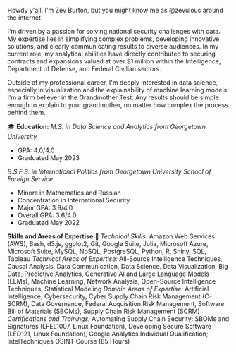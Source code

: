 Howdy y'all, I'm Zev Burton, but you might know me as @zevulous around the internet.

I'm driven by a passion for solving national security challenges with data. My expertise lies in simplifying complex problems, developing innovative solutions, and clearly communicating results to diverse audiences. In my current role, my analytical abilities have directly contributed to securing contracts and expansions valued at over $1 million within the Intelligence, Department of Defense, and Federal Civilian sectors.

Outside of my professional career, I'm deeply interested in data science, especially in visualization and the explainability of machine learning models. I'm a firm believer in the Grandmother Test: Any results should be simple enough to explain to your grandmother, no matter how complex the process behind them.

 🎓 **Education:**
_M.S. in Data Science and Analytics from Georgetown University_
- GPA: 4.0/4.0
- Graduated May 2023

_B.S.F.S. in International Politics from Georgetown University School of Foreign Service_
- Minors in Mathematics and Russian
- Concentration in International Security
- Major GPA: 3.9/4.0
- Overall GPA: 3.6/4.0
- Graduated May 2022

**Skills and Areas of Expertise** 🚀
_Technical Skills:_ Amazon Web Services (AWS), Bash, d3.js, ggplot2, Git, Google Suite, Julia, Microsoft Azure, Microsoft Suite, MySQL, NoSQL, PostgreSQL, Python, R, Shiny, SQL, Tableau
_Technical Areas of Expertise:_ All-Source Intelligence Techniques, Causal Analysis, Data Communication, Data Science, Data Visualization, Big Data, Predictive Analytics, Generative AI and Large Language Models (LLMs), Machine Learning, Network Analysis, Open-Source Intelligence Techniques, Statistical Modeling
_Domain Areas of Expertise:_ Artificial Intelligence, Cybersecurity, Cyber Supply Chain Risk Management (C-SCRM), Data Governance, Federal Acquisition Risk Management, Software Bill of Materials (SBOMs), Supply Chain Risk Management (SCRM)
_Certifications and Trainings:_ Automating Supply Chain Security: SBOMs and Signatures (LFEL1007, Linux Foundation), Developing Secure Software (LFD121, Linux Foundation), Google Analytics Individual Qualification; IntelTechniques OSINT Course (85 Hours)
<!---
zevulous/zevulous is a ✨ special ✨ repository because its `README.md` (this file) appears on your GitHub profile.
You can click the Preview link to take a look at your changes.
--->
